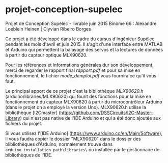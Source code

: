 # projet-conception-supelec
Projet de Conception Supélec - livrable juin 2015
Binôme 66 : Alexandre Loeblein Heinen | Clyvian Ribeiro Borges

Ce projet a été développé dans le cadre du cursus d'ingénieur Supélec pendant les mois d'avril et juin 2015. Il s'agit d'une interface entre MATLAB et Arduino qui permettent la balayage des servos et la lectures de données à partir du capteur optique MLX90620.

Pour les références et informations générales dur son développement, merci de regarder le rapport final *rapport.pdf* et pour sa mise en fonctionnement, le fichier *mode_demploi.pdf* vous fournira ce qu'il vous faut.

Le principal apport de ce projet c'est la bibliothèque *MLX90620.h* (arduino/libraries/MLX90620) qui fourit des fonctions pour la mise en fonctionnement du capteur MLX90620 à partir du microcontrôleur Arduino (dans le projet on a employé la version Uno). MLX90620.h utilise la bibliothèque [I2Cmaster] (https://github.com/DSSCircuits/I2C-Master-Library) qui n'est pas native de l'IDE Arduino et qui a été donc ajoutée aux fichiers du projet.

Si vous utilisez l'[IDE Arduino] (https://www.arduino.cc/en/Main/Software), il vous faudra copier le dossier "MLX90620" dans le dossier des blibliothèques d'Arduino, normalement trouvé dans `arduino_installation_path\libraries\` ou installée par le gestionnaire de bibliothèques de l'IDE.
